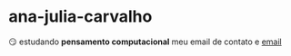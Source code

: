 # ana-julia-carvalho
😏 estudando **pensamento computacional**
meu email de contato e [email](ana.carvalho.santos12@escola.pr.gov.br)
